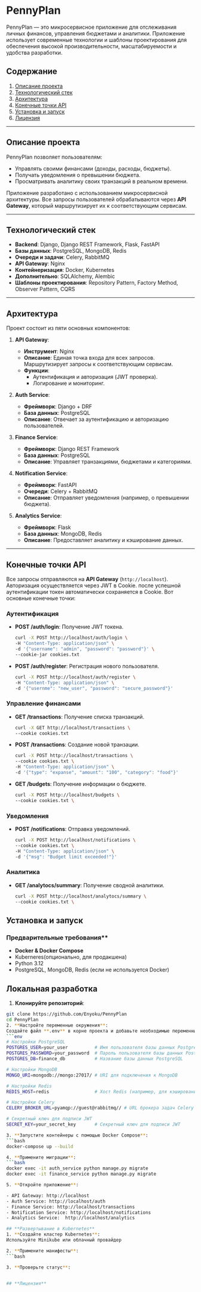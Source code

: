 # PennyPlan

PennyPlan — это микросервисное приложение для отслеживания личных финансов, управления бюджетами и аналитики. Приложение использует современные технологии и шаблоны проектирования для обеспечения высокой производительности, масштабируемости и удобства разработки.

## **Содержание**
1. [Описание проекта](#описание-проекта)
2. [Технологический стек](#технологический-стек)
3. [Архитектура](#архитектура)
4. [Конечные точки API](#конечные-точки-api)
5. [Установка и запуск](#установка-и-запуск)
6. [Лицензия](#лицензия)

---

## **Описание проекта**

PennyPlan позволяет пользователям:
- Управлять своими финансами (доходы, расходы, бюджеты).
- Получать уведомления о превышении бюджета.
- Просматривать аналитику своих транзакций в реальном времени.

Приложение разработано с использованием микросервисной архитектуры. Все запросы пользователей обрабатываются через **API Gateway**, который маршрутизирует их к соответствующим сервисам.

---

## **Технологический стек**

- **Backend**: Django, Django REST Framework, Flask, FastAPI
- **Базы данных**: PostgreSQL, MongoDB, Redis
- **Очереди и задачи**: Celery, RabbitMQ
- **API Gateway**: Nginx
- **Контейнеризация**: Docker, Kubernetes
- **Дополнительно**: SQLAlchemy, Alembic
- **Шаблоны проектирования**: Repository Pattern, Factory Method, Observer Pattern, CQRS

---

## **Архитектура**

Проект состоит из пяти основных компонентов:

1. **API Gateway**:
   - **Инструмент**: Nginx
   - **Описание**: Единая точка входа для всех запросов. Маршрутизирует запросы к соответствующим сервисам.
   - **Функции**:
     - Аутентификация и авторизация (JWT проверка).
     - Логирование и мониторинг.

2. **Auth Service**:
   - **Фреймворк**: Django + DRF
   - **База данных**: PostgreSQL
   - **Описание**: Отвечает за аутентификацию и авторизацию пользователей.

3. **Finance Service**:
   - **Фреймворк**: Django REST Framework
   - **База данных**: PostgreSQL
   - **Описание**: Управляет транзакциями, бюджетами и категориями.

4. **Notification Service**:
   - **Фреймворк**: FastAPI
   - **Очереди**: Celery + RabbitMQ
   - **Описание**: Отправляет уведомления (например, о превышении бюджета).

5. **Analytics Service**:
   - **Фреймворк**: Flask
   - **База данных**: MongoDB, Redis
   - **Описание**: Предоставляет аналитику и кэширование данных.

---

## **Конечные точки API**

Все запросы отправляются на **API Gateway** (`http://localhost`). Авторизация
осуществляется через JWT в Cookie. после успешной аутентификации токен автоматически сохраняется в Cookie.
Вот основные конечные точки:

### **Аутентификация**
- **POST /auth/login**: Получение JWT токена.
  ```bash
  curl -X POST http://localhost/auth/login \
  -H "Content-Type: application/json" \
  -d '{"username": "admin", "password": "password"}' \
  --cookie-jar cookies.txt

- **POST /auth/register**: Регистрация нового пользователя.
  ```bash
  curl -X POST http://localhost/auth/register \
  -H "Content-Type: application/json" \
  -d '{"usernme": "new_user", "password": "secure_password"}'

### **Управление финансами**
- **GET /transactions**: Получение списка транзакций.
  ```bash
  curl -X GET http://localhost/transactions \
  --cookie cookies.txt
- **POST /transactions**: Создание новой транзации.
  ```bash
  curl -X POST http://localhost/transactions \
  --cookie cookies.txt \
  -H "Content-Type: application/json" \
  -d '{"type": "expanse", "amount": "100", "category": "food"}'
- **GET /budgets**: Получение информации о бюджете.
  ```bash
  curl -X POST http://localhost/budgets \
  --cookie cookies.txt \
### **Уведомления**
- **POST /notifications**: Отправка уведомлений.
  ```bash
  curl -X POST http://localhost/notifications \
  --cookie cookies.txt \
  -H "Content-Type: application/json" \
  -d '{"msg": "Budget limit exceeded!"}'
### **Аналитика**
- **GET /analytocs/summary**: Получение сводной аналитики.
  ```bash
  curl -X POST http://localhost/analytocs/summary \
  --cookie cookies.txt \

## **Установка и запуск**
### Предварительные требования**

- **Docker & Docker Compose**
- Kuberneres(опционально, для продакшена)
- Python 3.12
- PostgreSQL, MongoDB, Redis (если не используется Docker)

## **Локальная разработка**

1. **Клонируйте репозиторий**:
  ```bash
  git clone https://github.com/Enyoku/PennyPlan
  cd PennyPlan
2. **Настройте переменные окружения**:
  Создайте файл **.env** в корне проекта и добавьте необходимые переменные:
  ```env
  # Настройки PostgreSQL
  POSTGRES_USER=your_user          # Имя пользователя базы данных PostgreSQL
  POSTGRES_PASSWORD=your_password  # Пароль пользователя базы данных PostgreSQL
  POSTGRES_DB=finance_db           # Название базы данных PostgreSQL

  # Настройки MongoDB
  MONGO_URI=mongodb://mongo:27017/ # URI для подключения к MongoDB

  # Настройки Redis
  REDIS_HOST=redis                 # Хост Redis (например, для кэширования)

  # Настройки Celery
  CELERY_BROKER_URL=pyamqp://guest@rabbitmq// # URL брокера задач Celery (RabbitMQ)

  # Секретный ключ для подписи JWT
  SECRET_KEY=your_secret_key       # Секретный ключ для подписи JWT

3. **Запустите контейнеры с помощью Docker Compose**:
  ```bash
  docker-compose up --build

4. **Примените миграции**:
  ```bash
  docker exec -it auth_service python manage.py migrate 
  docker exec -it finance_service python manage.py migrate

5. **Откройте приложение**:

- API Gateway: http://localhost
- Auth Service: http://localhost/auth
- Finance Service: http://localhost/transactions
- Notification Service: http://localhost/notifications
- Analytics Service:  http://localhost/analytics

## **Развертывание в Kubernetes**
1. **Создайте кластер Kubernetes**:
Используйте Minikube или облачный провайдер

2. **Примените манифесты**:
  ```bash

3. **Проверьте статус**:


## **Лицензия**

